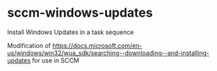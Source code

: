 # sccm-windows-updates
Install Windows Updates in a task sequence

Modification of https://docs.microsoft.com/en-us/windows/win32/wua_sdk/searching--downloading--and-installing-updates for use in SCCM

